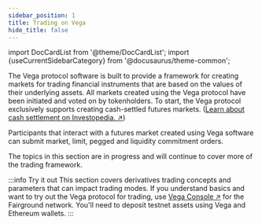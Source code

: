```yaml
---
sidebar_position: 1
title: Trading on Vega
hide_title: false
---
```

import DocCardList from '@theme/DocCardList';
import {useCurrentSidebarCategory} from '@docusaurus/theme-common';

The Vega protocol software is built to provide a framework for creating markets for trading financial instruments that are based on the values of their underlying assets. All markets created using the Vega protocol have been initiated and voted on by tokenholders. To start, the Vega protocol exclusively supports creating cash-settled futures markets. ([Learn about cash settlement on Investopedia. ↗](https://www.investopedia.com/terms/c/cashsettlement.asp))

Participants that interact with a futures market created using Vega software can submit market, limit, pegged and liquidity commitment orders.

The topics in this section are in progress and will continue to cover more of the trading framework.

:::info Try it out
This section covers derivatives trading concepts and parameters that can impact trading modes. If you understand basics and want to try out the Vega protocol for trading, use [Vega Console ↗](https://console.fairground.wtf) for the Fairground network. You'll need to deposit testnet assets using Vega and Ethereum wallets.
:::

<DocCardList items={useCurrentSidebarCategory().items}/>